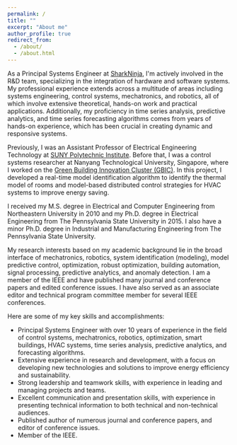 ```yaml
---
permalink: /
title: ""
excerpt: "About me"
author_profile: true
redirect_from: 
  - /about/
  - /about.html
---
```


As a Principal Systems Engineer at [SharkNinja](https://www.sharkninja.com/), I'm actively involved in the R&D team, specializing in the integration of hardware and software systems. My professional experience extends across a multitude of areas including systems engineering, control systems, mechatronics, and robotics, all of which involve extensive theoretical, hands-on work and practical applications. Additionally, my proficiency in time series analysis, predictive analytics, and time series forecasting algorithms comes from years of hands-on experience, which has been crucial in creating dynamic and responsive systems.

Previously, I was an Assistant Professor of Electrical Engineering Technology at [SUNY Polytechnic Institute](https://sunypoly.edu/). Before that, I was a control systems researcher at Nanyang Technological University, Singapore, where I worked on the [Green Building Innovation Cluster (GBIC)](https://intelligentsystemseee.ntu.edu.sg/cpisrg/gbic/gbic_index.html). In this project, I developed a real-time model identification algorithm to identify the thermal model of rooms and model-based distributed control strategies for HVAC systems to improve energy saving.

I received my M.S. degree in Electrical and Computer Engineering from Northeastern University in 2010 and my Ph.D. degree in Electrical Engineering from The Pennsylvania State University in 2015. I also have a minor Ph.D. degree in Industrial and Manufacturing Engineering from The Pennsylvania State University.

My research interests based on my academic background lie in the broad interface of mechatronics, robotics, system identification (modeling), model predictive control, optimization, robust optimization, building automation, signal processing, predictive analytics, and anomaly detection. I am a member of the IEEE and have published many journal and conference papers and edited conference issues. I have also served as an associate editor and technical program committee member for several IEEE conferences.

Here are some of my key skills and accomplishments:

* Principal Systems Engineer with over 10 years of experience in the field of control systems, mechatronics, robotics, optimization, smart buildings, HVAC systems, time series analysis, predictive analytics, and forecasting algorithms.
* Extensive experience in research and development, with a focus on developing new technologies and solutions to improve energy efficiency and sustainability.
* Strong leadership and teamwork skills, with experience in leading and managing projects and teams.
* Excellent communication and presentation skills, with experience in presenting technical information to both technical and non-technical audiences.
* Published author of numerous journal and conference papers, and editor of conference issues.
* Member of the IEEE.